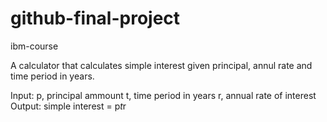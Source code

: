 # github-final-project
ibm-course

A calculator that  calculates simple interest given principal, annul rate and time period in years.

Input:
    p, principal ammount
    t, time period in years
    r, annual rate of interest
Output:
    simple interest = p*t*r
